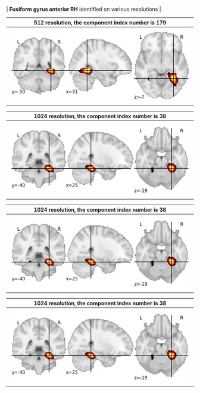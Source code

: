 


| **Fusiform gyrus anterior RH** identified on various resolutions |

| 512 resolution, the component index number is 179|  
|:---:|  
| ![Component 512](../512/final/179.jpg "From component 512: Fusiform gyrus anterior RH") |

| 1024 resolution, the component index number is 38|  
|:---:|  
| ![Component 1024](../1024/final/38.jpg "From component 1024: Fusiform gyrus anterior RH") |

| 1024 resolution, the component index number is 38|  
|:---:|  
| ![Component 1024](../1024/final/38.jpg "From component 1024: Fusiform gyrus anterior RH") |

| 1024 resolution, the component index number is 38|  
|:---:|  
| ![Component 1024](../1024/final/38.jpg "From component 1024: Fusiform gyrus anterior RH") |